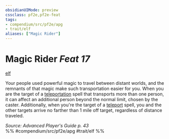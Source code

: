 ```yaml
---
obsidianUIMode: preview
cssclass: pf2e,pf2e-feat
tags:
- compendium/src/pf2e/apg
- trait/elf
aliases: ["Magic Rider"]
---
```

# Magic Rider  *Feat 17*  
[elf](/rules/traits/elf.md)  


Your people used powerful magic to travel between distant worlds, and the remnants of that magic make such transportation easier for you. When you are the target of a [teleportation](/rules/traits/teleportation.md) spell that transports more than one person, it can affect an additional person beyond the normal limit, chosen by the caster. Additionally, when you're the target of a [teleport](/compendium/spells/teleport.md) spell, you and the other targets arrive no farther than 1 mile off target, regardless of distance traveled.

*Source: Advanced Player's Guide p. 43*  
%% #compendium/src/pf2e/apg #trait/elf %%
